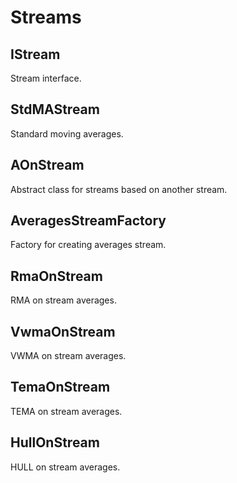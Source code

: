 # Streams

## IStream

Stream interface.

## StdMAStream

Standard moving averages.

## AOnStream

Abstract class for streams based on another stream.

## AveragesStreamFactory

Factory for creating averages stream.

## RmaOnStream

RMA on stream averages.

## VwmaOnStream

VWMA on stream averages.

## TemaOnStream

TEMA on stream averages.

## HullOnStream

HULL on stream averages.